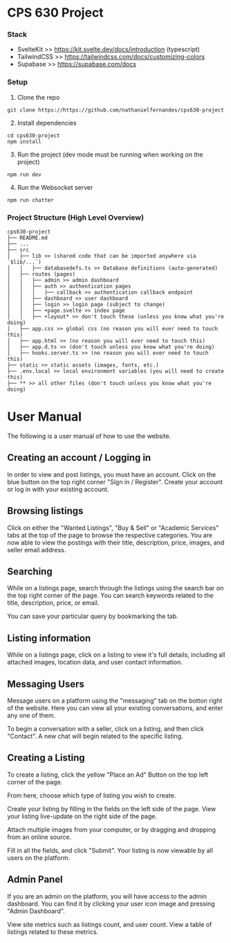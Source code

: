 # CPS 630 Project

### Stack

- SvelteKit >> https://kit.svelte.dev/docs/introduction (typescript)
- TailwindCSS >> https://tailwindcss.com/docs/customizing-colors
- Supabase >> https://supabase.com/docs

### Setup

1. Clone the repo

```
git clone https://https://github.com/nathanielfernandes/cps630-project
```

2. Install dependencies

```
cd cps630-project
npm install
```

3. Run the project (dev mode must be running when working on the project)

```
npm run dev
```

4. Run the Websocket server

```
npm run chatter
```

### Project Structure (High Level Overview)

```
cps630-project
├── README.md
├── ...
├── src
│   ├── lib >> (shared code that can be imported anywhere via `$lib/...`)
│   │   ├── databasedefs.ts >> Database definitions (auto-generated)
│   ├── routes (pages)
│   │   ├── admin >> admin dashboard
│   │   ├── auth >> authentication pages
│   │   │   ├── callback >> authentication callback endpoint
│   │   ├── dashboard >> user dashboard
│   │   ├── login >> login page (subject to change)
│   │   ├── +page.svelte >> index page
│   │   ├── +layout* >> don't touch these (unless you know what you're doing)
│   ├── app.css >> global css (no reason you will ever need to touch this)
│   ├── app.html >> (no reason you will ever need to touch this)
│   ├── app.d.ts >> (don't touch unless you know what you're doing)
│   ├── hooks.server.ts >> (no reason you will ever need to touch this)
├── static >> static assets (images, fonts, etc.)
├── .env.local >> local environment variables (you will need to create this)
├── ** >> all other files (don't touch unless you know what you're doing)
```

# User Manual

The following is a user manual of how to use the website.

## Creating an account / Logging in

In order to view and post listings, you must have an account. Click on the blue button on the top right corner "Sign in / Register". Create your account or log in with your existing account.

## Browsing listings

Click on either the "Wanted Listings", "Buy & Sell" or "Academic Services" tabs at the top of the page to browse the respective categories. You are now able to view the postings with their title, description, price, images, and seller email address.

## Searching

While on a listings page, search through the listings using the search bar on the top right corner of the page. You can search keywords related to the title, description, price, or email. 

You can save your particular query by bookmarking the tab.

## Listing information

While on a listings page, click on a listing to view it's full details, including all attached images, location data, and user contact information. 

## Messaging Users

Message users on a platform using the "messaging" tab on the botton right of the website. Here you can view all your existing conversations, and enter any one of them.

To begin a conversation with a seller, click on a listing, and then click "Contact". A new chat will begin related to the specific listing.


## Creating a Listing

To create a listing, click the yellow "Place an Ad" Button on the top left corner of the page.

From here, choose which type of listing you wish to create.

Create your listing by filling in the fields on the left side of the page. View your listing live-update on the right side of the page.

Attach multiple images from your computer, or by dragging and dropping from an online source. 

Fill in all the fields, and click "Submit". Your listing is now viewable by all users on the platform.

## Admin Panel
If you are an admin on the platform, you will have access to the admin dashboard. You can find it by clicking your user icon image and pressing "Admin Dashboard".

View site metrics such as listings count, and user count. View a table of listings related to these metrics.